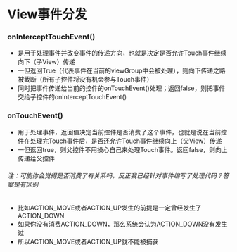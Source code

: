 # View事件分发

### onInterceptTouchEvent()
- 是用于处理事件并改变事件的传递方向，也就是决定是否允许Touch事件继续向下（子View）传递
- 一但返回True（代表事件在当前的viewGroup中会被处理），则向下传递之路被截断（所有子控件将没有机会参与Touch事件）
- 同时把事件传递给当前的控件的onTouchEvent()处理；返回false，则把事件交给子控件的onInterceptTouchEvent()


### onTouchEvent()
- 用于处理事件，返回值决定当前控件是否消费了这个事件，也就是说在当前控件在处理完Touch事件后，是否还允许Touch事件继续向上（父View）传递
- 一但返回true，则父控件不用操心自己来处理Touch事件。返回false，则向上传递给父控件

###### 注：可能你会觉得是否消费了有关系吗，反正我已经针对事件编写了处理代码？答案是有区别
- 比如ACTION_MOVE或者ACTION_UP发生的前提是一定曾经发生了ACTION_DOWN
- 如果你没有消费ACTION_DOWN，那么系统会认为ACTION_DOWN没有发生过
- 所以ACTION_MOVE或者ACTION_UP就不能被捕获
